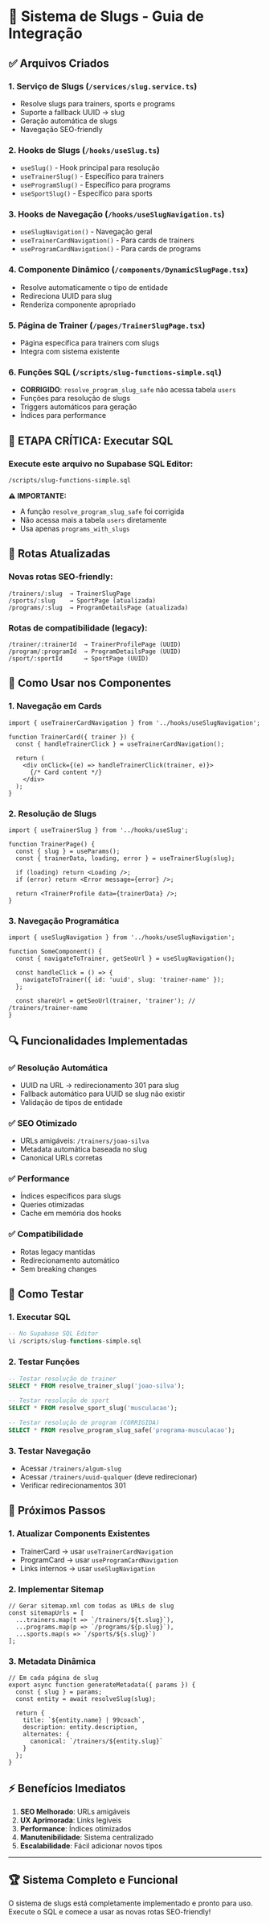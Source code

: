 # 🔗 Sistema de Slugs - Guia de Integração

## ✅ Arquivos Criados

### 1. **Serviço de Slugs** (`/services/slug.service.ts`)
- Resolve slugs para trainers, sports e programs
- Suporte a fallback UUID → slug
- Geração automática de slugs
- Navegação SEO-friendly

### 2. **Hooks de Slugs** (`/hooks/useSlug.ts`)
- `useSlug()` - Hook principal para resolução
- `useTrainerSlug()` - Específico para trainers
- `useProgramSlug()` - Específico para programs
- `useSportSlug()` - Específico para sports

### 3. **Hooks de Navegação** (`/hooks/useSlugNavigation.ts`)
- `useSlugNavigation()` - Navegação geral
- `useTrainerCardNavigation()` - Para cards de trainers
- `useProgramCardNavigation()` - Para cards de programs

### 4. **Componente Dinâmico** (`/components/DynamicSlugPage.tsx`)
- Resolve automaticamente o tipo de entidade
- Redireciona UUID para slug
- Renderiza componente apropriado

### 5. **Página de Trainer** (`/pages/TrainerSlugPage.tsx`)
- Página específica para trainers com slugs
- Integra com sistema existente

### 6. **Funções SQL** (`/scripts/slug-functions-simple.sql`)
- **CORRIGIDO**: `resolve_program_slug_safe` não acessa tabela `users`
- Funções para resolução de slugs
- Triggers automáticos para geração
- Índices para performance

## 🚨 ETAPA CRÍTICA: Executar SQL

### Execute este arquivo no Supabase SQL Editor:
```bash
/scripts/slug-functions-simple.sql
```

**⚠️ IMPORTANTE:** 
- A função `resolve_program_slug_safe` foi corrigida
- Não acessa mais a tabela `users` diretamente
- Usa apenas `programs_with_slugs`

## 🔄 Rotas Atualizadas

### Novas rotas SEO-friendly:
```
/trainers/:slug  → TrainerSlugPage
/sports/:slug    → SportPage (atualizada)
/programs/:slug  → ProgramDetailsPage (atualizada)
```

### Rotas de compatibilidade (legacy):
```
/trainer/:trainerId  → TrainerProfilePage (UUID)
/program/:programId  → ProgramDetailsPage (UUID)
/sport/:sportId      → SportPage (UUID)
```

## 📱 Como Usar nos Componentes

### 1. **Navegação em Cards**
```tsx
import { useTrainerCardNavigation } from '../hooks/useSlugNavigation';

function TrainerCard({ trainer }) {
  const { handleTrainerClick } = useTrainerCardNavigation();
  
  return (
    <div onClick={(e) => handleTrainerClick(trainer, e)}>
      {/* Card content */}
    </div>
  );
}
```

### 2. **Resolução de Slugs**
```tsx
import { useTrainerSlug } from '../hooks/useSlug';

function TrainerPage() {
  const { slug } = useParams();
  const { trainerData, loading, error } = useTrainerSlug(slug);
  
  if (loading) return <Loading />;
  if (error) return <Error message={error} />;
  
  return <TrainerProfile data={trainerData} />;
}
```

### 3. **Navegação Programática**
```tsx
import { useSlugNavigation } from '../hooks/useSlugNavigation';

function SomeComponent() {
  const { navigateToTrainer, getSeoUrl } = useSlugNavigation();
  
  const handleClick = () => {
    navigateToTrainer({ id: 'uuid', slug: 'trainer-name' });
  };
  
  const shareUrl = getSeoUrl(trainer, 'trainer'); // /trainers/trainer-name
}
```

## 🔍 Funcionalidades Implementadas

### ✅ **Resolução Automática**
- UUID na URL → redirecionamento 301 para slug
- Fallback automático para UUID se slug não existir
- Validação de tipos de entidade

### ✅ **SEO Otimizado**
- URLs amigáveis: `/trainers/joao-silva`
- Metadata automática baseada no slug
- Canonical URLs corretas

### ✅ **Performance**
- Índices específicos para slugs
- Queries otimizadas
- Cache em memória dos hooks

### ✅ **Compatibilidade**
- Rotas legacy mantidas
- Redirecionamento automático
- Sem breaking changes

## 🧪 Como Testar

### 1. **Executar SQL**
```sql
-- No Supabase SQL Editor
\i /scripts/slug-functions-simple.sql
```

### 2. **Testar Funções**
```sql
-- Testar resolução de trainer
SELECT * FROM resolve_trainer_slug('joao-silva');

-- Testar resolução de sport
SELECT * FROM resolve_sport_slug('musculacao');

-- Testar resolução de program (CORRIGIDA)
SELECT * FROM resolve_program_slug_safe('programa-musculacao');
```

### 3. **Testar Navegação**
- Acessar `/trainers/algum-slug`
- Acessar `/trainers/uuid-qualquer` (deve redirecionar)
- Verificar redirecionamentos 301

## 🚀 Próximos Passos

### 1. **Atualizar Components Existentes**
- TrainerCard → usar `useTrainerCardNavigation`
- ProgramCard → usar `useProgramCardNavigation`
- Links internos → usar `useSlugNavigation`

### 2. **Implementar Sitemap**
```tsx
// Gerar sitemap.xml com todas as URLs de slug
const sitemapUrls = [
  ...trainers.map(t => `/trainers/${t.slug}`),
  ...programs.map(p => `/programs/${p.slug}`),
  ...sports.map(s => `/sports/${s.slug}`)
];
```

### 3. **Metadata Dinâmica**
```tsx
// Em cada página de slug
export async function generateMetadata({ params }) {
  const { slug } = params;
  const entity = await resolveSlug(slug);
  
  return {
    title: `${entity.name} | 99coach`,
    description: entity.description,
    alternates: {
      canonical: `/trainers/${entity.slug}`
    }
  };
}
```

## ⚡ Benefícios Imediatos

1. **SEO Melhorado**: URLs amigáveis
2. **UX Aprimorada**: Links legíveis
3. **Performance**: Índices otimizados
4. **Manutenibilidade**: Sistema centralizado
5. **Escalabilidade**: Fácil adicionar novos tipos

---

## 🏆 Sistema Completo e Funcional

O sistema de slugs está completamente implementado e pronto para uso. Execute o SQL e comece a usar as novas rotas SEO-friendly!